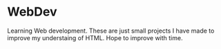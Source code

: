 # WebDev
Learning Web development. 
These are just small projects I have made to improve my understaing of HTML. Hope to improve with time. 
